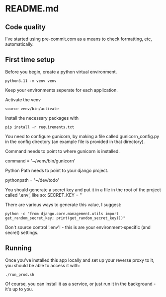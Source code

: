 # README.md
## Code quality
I've started using pre-commit.com as a means to check formatting, etc, automatically.
## First time setup
Before you begin, create a python virtual environment.

```
python3.11 -m venv venv
```
Keep your environments seperate for each application.

Activate the venv

```
source venv/bin/activate
```

Install the necessary packages with
```
pip install -r requirements.txt
```

You need to configure gunicorn, by making a file called gunicorn_config.py in the config directory (an example file is provided in that directory).

Command needs to point to where gunicorn is installed.

command = '~/venv/bin/gunicorn'

Python Path needs to point to your django project.

pythonpath = '~/dev/todo'

You should generate a secret key and put it in a file in the root of the project called '.env', like so:
SECRET_KEY = '<your key value here>'

There are various ways to generate this value, I suggest:
```
python -c "from django.core.management.utils import get_random_secret_key; print(get_random_secret_key())"
```
Don't source control '.env'! - this is are your environment-specific (and secret) settings.


## Running

Once you've installed this app locally and set up your reverse proxy to it, you should be able to access it with:

```
./run_prod.sh
```
Of course, you can install it as a service, or just run it in the background - it's up to you.
